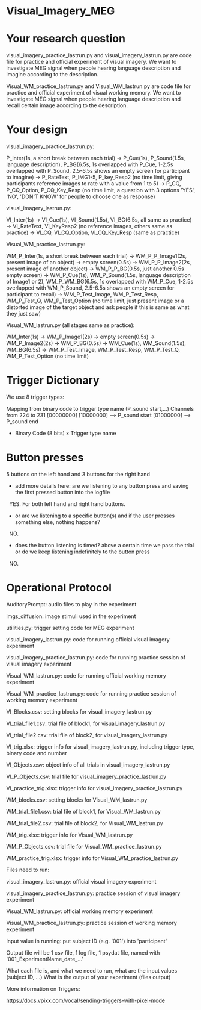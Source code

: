# Visual\_Imagery\_MEG



# Your research question





visual\_imagery\_practice\_lastrun.py and visual\_imagery\_lastrun.py are code file for practice and 
official experiment of visual imagery. 
We want to investigate MEG signal when people hearing language description and imagine according to the 
description.


Visual\_WM\_practice\_lastrun.py and Visual\_WM\_lastrun.py are code file for 
practice and official experiment of visual working memory. 
We want to investigate MEG signal when people hearing language description and 
recall certain image according to the description.



# Your design



visual\_imagery\_practice\_lastrun.py:

P\_Inter(1s, a short break between each trial) -> P\_Cue(1s), P\_Sound(1.5s, language description), P\_BG(6.5s, 1s overlapped with P\_Cue, 1-2.5s overlapped with P\_Sound, 2.5-6.5s shows an empty screen for participant to imagine) -> P\_RateText, P\_IMG1-5, P\_key\_Resp2 (no time limit, giving participants reference images to rate with a value from 1 to 5) -> P\_CQ, P\_CQ\_Option, P\_CQ\_Key\_Resp (no time limit, a question with 3 options 'YES', 'NO', 'DON'T KNOW' for people to choose one as response)





visual\_imagery\_lastrun.py:

VI\_Inter(1s) -> VI\_Cue(1s), VI\_Sound(1.5s), VI\_BG(6.5s, all same as practice) -> VI\_RateText, VI\_KeyResp2 (no reference images, others same as practice) -> VI\_CQ, VI\_CQ\_Option, VI\_CQ\_Key\_Resp (same as practice)





Visual\_WM\_practice\_lastrun.py:

WM\_P\_Inter(1s, a short break between each trial) -> WM\_P\_P\_Image1(2s, present image of an object) -> empty screen(0.5s) -> WM\_P\_P\_Image2(2s, present image of another object) -> WM\_P\_P\_BG(0.5s, just another 0.5s empty screen) -> WM\_P\_Cue(1s), WM\_P\_Sound(1.5s, language description of Image1 or 2), WM\_P\_WM\_BG(6.5s, 1s overlapped with WM\_P\_Cue, 1-2.5s overlapped with WM\_P\_Sound, 2.5-6.5s shows an empty screen for participant to recall) -> WM\_P\_Test\_Image, WM\_P\_Test\_Resp, WM\_P\_Test\_Q, WM\_P\_Test\_Option (no time limit, just present image or a distorted image of the target object and ask people if this is same as what they just saw)





Visual\_WM\_lastrun.py (all stages same as practice):

WM\_Inter(1s) -> WM\_P\_Image1(2s) -> empty screen(0.5s) -> WM\_P\_Image2(2s) -> WM\_P\_BG(0.5s) -> WM\_Cue(1s), WM\_Sound(1.5s), WM\_BG(6.5s) -> WM\_P\_Test\_Image, WM\_P\_Test\_Resp, WM\_P\_Test\_Q, WM\_P\_Test\_Option (no time limit)







# Trigger Dictionary

We use 8 trigger types:

Mapping from binary code to trigger type name (P\_sound start,...)
Channels from 224 to 231
\[00000000]
\[10000000] --> P\_sound start
\[01000000] --> P\_sound end



* Binary Code (8 bits) x Trigger type name









# Button presses

5 buttons on the left hand
and 3 buttons for the right hand

* add more details here: are we listening to any  button press and saving the first pressed button into the logfile

   YES. For both left hand and right hand buttons.





* or are we listening to a specific button(s) and if the user presses something else, nothing happens?

   NO.





* does the button listening is timed? above a certain time we pass the trial or do we keep listening indefinitely to the button press

   NO.









# Operational Protocol



AuditoryPrompt: audio files to play in the experiment

imgs\_diffusion: image stimuli used in the experiment

utilities.py: trigger setting code for MEG experiment

visual\_imagery\_lastrun.py: code for running official visual imagery experiment

visual\_imagery\_practice\_lastrun.py: code for running practice session of visual imagery experiment

Visual\_WM\_lastrun.py: code for running official working memory experiment

Visual\_WM\_practice\_lastrun.py: code for running practice session of working memory experiment

VI\_Blocks.csv: setting blocks for visual\_imagery\_lastrun.py

VI\_trial\_file1.csv: trial file of block1, for visual\_imagery\_lastrun.py

VI\_trial\_file2.csv: trial file of block2, for visual\_imagery\_lastrun.py

VI\_trig.xlsx: trigger info for visual\_imagery\_lastrun.py, including trigger type, binary code and number

VI\_Objects.csv: object info of all trials in visual\_imagery\_lastrun.py

VI\_P\_Objects.csv: trial file for visual\_imagery\_practice\_lastrun.py

VI\_practice\_trig.xlsx: trigger info for visual\_imagery\_practice\_lastrun.py

WM\_blocks.csv: setting blocks for Visual\_WM\_lastrun.py

WM\_trial\_file1.csv: trial file of block1, for Visual\_WM\_lastrun.py

WM\_trial\_file2.csv: trial file of block2, for Visual\_WM\_lastrun.py

WM\_trig.xlsx: trigger info for Visual\_WM\_lastrun.py

WM\_P\_Objects.csv: trial file for Visual\_WM\_practice\_lastrun.py

WM\_practice\_trig.xlsx: trigger info for Visual\_WM\_practice\_lastrun.py



Files need to run:

visual\_imagery\_lastrun.py: official visual imagery experiment

visual\_imagery\_practice\_lastrun.py: practice session of visual imagery experiment

Visual\_WM\_lastrun.py: official working memory experiment

Visual\_WM\_practice\_lastrun.py: practice session of working memory experiment



Input value in running: put subject ID (e.g. '001') into 'participant'

Output file will be 1 csv file, 1 log file, 1 psydat file, named with '001\_ExperimentName\_date\_...'





What each file is, and what we need to run, what are the input values (subject ID, ...)
What is the output of your experiment (files output)



More information on Triggers:

https://docs.vpixx.com/vocal/sending-triggers-with-pixel-mode

